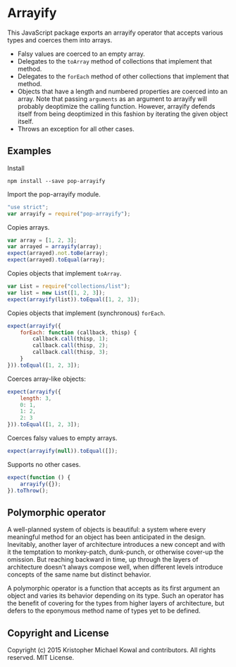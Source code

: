 
# Arrayify

This JavaScript package exports an arrayify operator that accepts various types
and coerces them into arrays.

-   Falsy values are coerced to an empty array.
-   Delegates to the `toArray` method of collections that implement that method.
-   Delegates to the `forEach` method of other collections that implement that
    method.
-   Objects that have a length and numbered properties are coerced into an
    array.
    Note that passing `arguments` as an argument to arrayify will probably
    deoptimize the calling function.
    However, arrayify defends itself from being deoptimized in this fashion by
    iterating the given object itself.
-   Throws an exception for all other cases.

## Examples

Install

```
npm install --save pop-arrayify
```

Import the pop-arrayify module.

```js
"use strict";
var arrayify = require("pop-arrayify");
```

Copies arrays.

```js
var array = [1, 2, 3];
var arrayed = arrayify(array);
expect(arrayed).not.toBe(array);
expect(arrayed).toEqual(array);
```

Copies objects that implement `toArray`.

```js
var List = require("collections/list");
var list = new List([1, 2, 3]);
expect(arrayify(list)).toEqual([1, 2, 3]);
```

Copies objects that implement (synchronous) `forEach`.

```js
expect(arrayify({
    forEach: function (callback, thisp) {
        callback.call(thisp, 1);
        callback.call(thisp, 2);
        callback.call(thisp, 3);
    }
})).toEqual([1, 2, 3]);
```

Coerces array-like objects:

```js
expect(arrayify({
    length: 3,
    0: 1,
    1: 2,
    2: 3
})).toEqual([1, 2, 3]);
```

Coerces falsy values to empty arrays.

```js
expect(arrayify(null)).toEqual([]);
```

Supports no other cases.

```js
expect(function () {
    arrayify({});
}).toThrow();
```

## Polymorphic operator

A well-planned system of objects is beautiful: a system where every meaningful
method for an object has been anticipated in the design.
Inevitably, another layer of architecture introduces a new concept and with it
the temptation to monkey-patch, dunk-punch, or otherwise cover-up the omission.
But reaching backward in time, up through the layers of architecture doesn't
always compose well, when different levels introduce concepts of the same name
but distinct behavior.

A polymorphic operator is a function that accepts as its first argument an
object and varies its behavior depending on its type.
Such an operator has the benefit of covering for the types from higher layers of
architecture, but defers to the eponymous method name of types yet to be
defined.

## Copyright and License

Copyright (c) 2015 Kristopher Michael Kowal and contributors.
All rights reserved.
MIT License.

